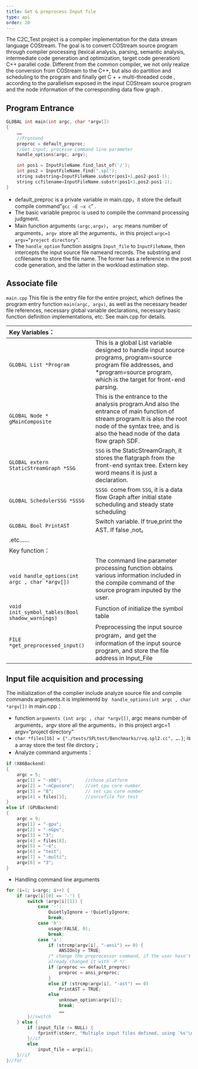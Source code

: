 ```yaml
---
title: Get & preprocess Input file
type: api
order: 20
---
```


The C2C_Test project is a compiler implementation for the data stream language COStream. The goal is to convert COStream source program through compiler processing (lexical analysis, parsing, semantic analysis, intermediate code generation and optimization, target code generation) C++ parallel code. Different from the common compiler, we not only realize the conversion from COStream to the C++, but also do partition and scheduling to the program and finally get C + + multi-threaded code , according to the parallelism exposed in the input COStream source program and the node information of the corresponding data flow graph .

## Program Entrance
```c++
GLOBAL int main(int argc, char *argv[])
{
    ……
    //Frontend
    preproc = default_preproc;
    //Get input, processe command line parameter
    handle_options(argc, argv);

    int pos1 = InputFileName.find_last_of('/');
    int pos2 = InputFileName.find(".spl");
    string substring=InputFileName.substr(pos1+1,pos2-pos1-1);	
    string ccfilename=InputFileName.substr(pos1+1,pos2-pos1-1);
}
```
- default_preproc is a private variable in main.cpp，it store the default compile command”`gcc –E –x c`” .
- The basic variable preproc is used to compile the command processing judgment.
- Main function arguments `(argc,argv)`， `argc` means number of arguments，`argv `store all the arguments，in this project `argc=1 argv=“project directory”`.
- The `handle_option` function assigns `Input_file` to `InputFileName`, then intercepts the input source file nameand records. The substring and ccfilename to store the file name. The former has a reference in the post code generation, and the latter in the workload estimation step.

## Associate file
`main.cpp`
This file is the entry file for the entire project, which defines the program entry function `main(argc, argv)`, as well as the necessary header file references, necessary global variable declarations, necessary basic function definition implementations, etc. See main.cpp for details.

|Key Variables：||
|:-|:-|
|`GLOBAL List *Program` |This is a global List  variable designed to handle input source programs, program=source program file addresses, and  *program=source program, which is the target for front-end parsing.|
|`GLOBAL Node * gMainComposite` | This is the entrance to the analysis program.And also the entrance of main function of stream program.It is also the root node of the syntax tree, and is also the head node of the data flow graph SDF.|
|`GLOBAL extern StaticStreamGraph *SSG	`|`SSG` is the StaticStreamGraph, it stores the flatgraph from the front-end syntax tree. Extern key word means it is just a declaration.|
|`GLOBAL SchedulerSSG *SSSG`	|`SSSG `come from `SSG`, it is a data flow Graph after initial state scheduling and steady state scheduling
|`GLOBAL Bool PrintAST`|	Switch variable. If true,print the AST.  If false ,not。|
| .etc……||
|Key function：||
|`void handle_options(int argc , char *argv[])` |	The command line parameter processing function obtains various information included in the compile command of the source program inputed by the user.|
|`void init_symbol_tables(Bool shadow_warnings)	`|Function of initialize the symbol table |
|`FILE *get_preprocessed_input()`|	Preprocessing the input source program，and get the information of the input source program, and store the file address in Input_File|

## Input file acquisition and processing
The initialization of the complier include analyze source file and compile commands arguments.it is implementd by ` handle_options(int argc , char *argv[])` in main.cpp：
- function `arguments (int argc , char *argv[])`, argc means number of arguments，argv store all the arguments，in this project argc=1 argv=“project directory”
- `char *files[16] = {"./tests/SPLtest/Benchmarks/rvq.spl2.cc", ….}`; is a array store the test file dirctory；
- Analyze command arguments：
```c++
if (X86Backend)
{
    argc = 5;  
    argv[1] = "-x86";         //chose platform
    argv[2] = "-nCpucore";    //set cpu core number
    argv[3] = "8";            // set cpu core number
    argv[4] = files[3];       //sorcefile for test
}
else if (GPUBackend)
{
    argc = 9;
    argv[1] = "-gpu";  
    argv[2] = "-nGpu";
    argv[3] = "3";
    argv[4] = files[8];
    argv[5] = "-o";
    argv[6] = "test";
    argv[7] = "-multi";
    argv[8] = "3";
}

```
- Handling command line arguments
```c++
for (i=1; i<argc; i++) {
    if (argv[i][0] == '-') {  
        switch (argv[i][1]) {
            case '-':
                QuietlyIgnore = !QuietlyIgnore;
                break;
            case 'h':
                usage(FALSE, 0);
                break;
            case 'a':
                if (strcmp(argv[i], "-ansi") == 0) {
                    ANSIOnly = TRUE;
                /* change the preprocessor command, if the user hasn't
                already changed it with -P */
                if (preproc == default_preproc)
                    preproc = ansi_preproc;
                }
                else if (strcmp(argv[i], "-ast") == 0) 
                    PrintAST = TRUE;
                else
                    unknown_option(argv[i]);
                    break;
                    ……
        }//switch
    } else {
        if (input_file != NULL) {
            fprintf(stderr, "Multiple input files defined, using `%s'\n",argv[i]);
        }//if
        else
            input_file = argv[i];
    }//if
}//for

```